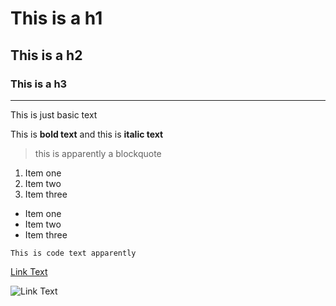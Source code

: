 # This is a h1
## This is a h2
### This is a h3

---

This is just basic text

This is **bold text** and this is __italic text__

> this is apparently a blockquote

1. Item one
2. Item two
3. Item three

- Item one
- Item two
- Item three

`This is code text apparently`

[Link Text](https://www.google.com)

![Link Text](img/test.png)